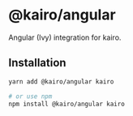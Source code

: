 # @kairo/angular

Angular (Ivy) integration for kairo.

## Installation

```sh
yarn add @kairo/angular kairo

# or use npm
npm install @kairo/angular kairo
```

<!--
First of all, import `KairoModule` on your root module.


```ts
// import {} from 'kairo';
import { KairoModule } from '@kairo/angular';

function globalSetup() {
    // provide your global service, state here
}

@NgModule({
    ...
    imports: [
        ...
        KairoModule.forRoot(globalSetup)
        ...
    ]
    ...
})
export class AppModule { }
```

And for (maybe lazy-loaded) child modules, you should use `KairoModule.forChild(setupFunction)`

## Kairo Component

Simply add a decorator `@WithKairo()` above your component class and extends `ngSetup(setupFunction)`.

```ts

import { WithKairo, ngSetup } from '@kairo/angular';

@Component({
    ...
})
@WithKairo()
export class CounterComponent extends ngSetup(()=>{
    const [count,setCount] = mut(0);
    return {
        count,
        setCount
    }
}) { }
```

`setup` logic is executed right before ngOnInit or first ngOnChanges. You should write all your kairo logics here (a Scope is created), and return an object containing all values you want to bind to your view. Behavior (not in nested object) will be auto unwrapped. And the view will automatically update when any binding Behavior updates.

**NB**: If `providers` or `viewProviders` are declared inside `@Component({...})`, you should move them to `@WithKairo({...})` otherwise the Angular DI would break.

## Access inputs

Just declare your input property as usual.
Then you can access static input values from the first parameter of setup function. If a input can change over time, th

```ts
class Component extends ngSetup((props,useProp){
    const prop = props.prop1; // read static value
    const prop2 = useProp(x=>x.prop2); // read as Behavior
}) {
    @Input()
    prop1: PropType1;
    @Input()
    prop2: PropType2;
    ...
}
```

## Access ViewChild / ContentChild

Currently you might need to do some workaround, like expose the setter of Behaviors. But there is a plan to make this like accessing props.


## About Angular Lifecycle Hooks

Lifecycle is generally not needed in kairo world. If you do need lifecycle hooks, you can still create an event, expose the emit function from reactive zone and call it in your lifecycle hooks.

> If you meet this situation, you probably used either kairo or lifecycle hooks in a wrong way.


## Why dependency injection? -->
